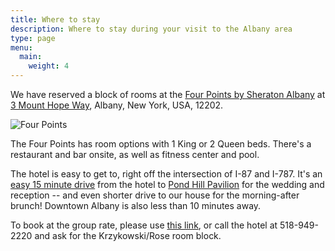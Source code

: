 ```yaml
---
title: Where to stay
description: Where to stay during your visit to the Albany area
type: page
menu:
  main:
    weight: 4
---
```


We have reserved a block of rooms at the [Four Points by Sheraton Albany](https://www.marriott.com/en-us/hotels/albfp-four-points-by-sheraton-albany/overview/) at [3 Mount Hope Way](https://goo.gl/maps/siynv1VRVZ1kFRih8), Albany, New York, USA, 12202.

![Four Points](https://cache.marriott.com/content/dam/marriott-renditions/ALBFP/albfp-exterior-1727-hor-clsc.jpg?output-quality=70&interpolation=progressive-bilinear&downsize=1215px:*)

The Four Points has room options with 1 King or 2 Queen beds. There's a restaurant and bar onsite, as well as fitness center and pool. 

The hotel is easy to get to, right off the intersection of I-87 and I-787. It's an [easy 15 minute drive](https://www.google.com/maps/dir/Four+Points+by+Sheraton+Albany,+3+Mount+Hope+Way,+Albany,+NY+12202/Pond+Hill+Pavilion+Albany,+Brownrigg+Rd,+Feura+Bush,+NY/@42.6034892,-73.906698,12z/data=!3m1!4b1!4m14!4m13!1m5!1m1!1s0x89de0b81f8f9d449:0x689acf402aa90bf4!2m2!1d-73.7745438!2d42.6295528!1m5!1m1!1s0x89dddf38e2f2f997:0x44fa69c0b445368f!2m2!1d-73.8985671!2d42.5872421!3e0) from the hotel to [Pond Hill Pavilion](https://pondhillpavilion.com) for the wedding and reception -- and even shorter drive to our house for the morning-after brunch! Downtown Albany is also less than 10 minutes away.

To book at the group rate, please use [this link](https://www.marriott.com/events/start.mi?id=1667229435126&key=GRP), or call the hotel at 518-949-2220 and ask for the Krzykowski/Rose room block.